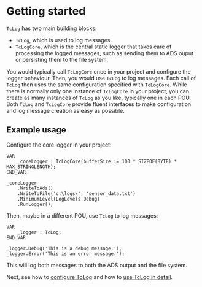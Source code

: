 # Getting started
`TcLog` has two main building blocks:
- `TcLog`, which is used to log messages.  
- `TcLogCore`, which is the central static logger that takes care of processing the logged messages, such as sending them to ADS ouput or persisting them to the file system.

You would typically call `TcLogCore` once in your project and configure the logger behaviour. Then, you would use `TcLog` to log messages. Each call of `TcLog` then uses the same configuration specified with `TcLogCore`. While there is normally only one instance of `TcLogCore` in your project, you can create as many instances of `TcLog` as you like, typically one in each POU. Both `TcLog` and `TcLogCore` provide fluent interfaces to make configuration and log message creation as easy as possible.

## Example usage
Configure the core logger in your project:
```
VAR
	_coreLogger : TcLogCore(bufferSize := 100 * SIZEOF(BYTE) * MAX_STRINGLENGTH);
END_VAR

_coreLogger
	.WriteToAds()
    .WriteToFile('c:\logs\', 'sensor_data.txt')
	.MinimumLevel(LogLevels.Debug)
	.RunLogger();
```
Then, maybe in a different POU, use `TcLog` to log messages:
```
VAR
	_logger : TcLog;
END_VAR

_logger.Debug('This is a debug message.');	
_logger.Error('This is an error message.');		
```
This will log both messages to both the ADS output and the file system.

Next, see how to [configure TcLog](configuration.md) and how to [use TcLog in detail](logging.md).